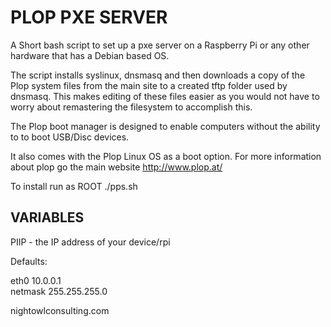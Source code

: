 # PLOP PXE SERVER

A Short bash script to set up a pxe server on a Raspberry Pi or any other 
hardware that has a Debian based OS.

The script installs syslinux, dnsmasq and then downloads a copy of the 
Plop system files from the main site to a created tftp folder used by 
dnsmasq. This makes editing of these files easier as you would not have 
to worry about remastering the filesystem to accomplish this.  

The Plop boot manager is designed to enable computers without the ability to 
to boot USB/Disc devices.

It also comes with the Plop Linux OS as a boot option. For more information
about plop go the main website http://www.plop.at/


To install run as ROOT ./pps.sh

## VARIABLES 

PIIP - the IP address of your device/rpi

Defaults:

eth0    10.0.0.1  
netmask 255.255.255.0 



nightowlconsulting.com
